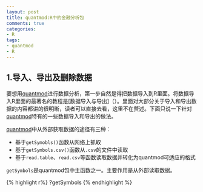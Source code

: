```yaml
---
layout: post
title: quantmod:R中的金融分析包
comments: true
categories:
- R
tags:
- quantmod
- R
---
```



##  1.导入、导出及删除数据

要想用[quantmod](http://www.quantmod.com)进行数据分析，第一步自然是得把数据导入到R里面。将数据导入R里面的最著名的教程是[数据导入与导出]（）。里面对大部分关于导入和导出数据的内容都讲的很明晰，读者可以直接去看，这里不在赘述。下面只说一下针对[quantmod](http://www.quantmod.com)特有的一些数据导入和导出的做法。

[quantmod](http://www.quantmod.com)中从外部获取数据的途径有三种：

* 基于`getSymobls()`函数从网络上抓取
* 基于`getSymbols.csv()`函数从`.csv`的文件中读取
* 基于`read.table`、`read.csv`等函数读取数据并转化为quantmod可适应的格式

`getSymbols`是quantmod包中主函数之一。主要作用是从外部读取数据。

{% highlight r%}
 ?getSymbols
{% endhighlight %}



